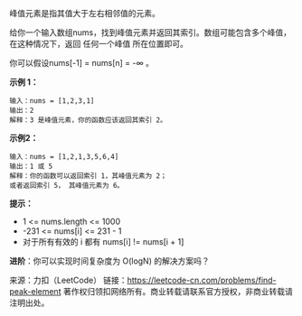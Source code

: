 峰值元素是指其值大于左右相邻值的元素。

给你一个输入数组nums，找到峰值元素并返回其索引。数组可能包含多个峰值，在这种情况下，返回 任何一个峰值 所在位置即可。

你可以假设nums[-1] = nums[n] = -∞ 。



**示例 1：**
```
输入：nums = [1,2,3,1]
输出：2
解释：3 是峰值元素，你的函数应该返回其索引 2。
```
**示例2：**
```
输入：nums = [1,2,1,3,5,6,4]
输出：1 或 5
解释：你的函数可以返回索引 1，其峰值元素为 2；
或者返回索引 5， 其峰值元素为 6。
```

**提示：**

* 1 <= nums.length <= 1000
* -231 <= nums[i] <= 231 - 1
* 对于所有有效的 i 都有 nums[i] != nums[i + 1]


**进阶**：你可以实现时间复杂度为 O(logN) 的解决方案吗？

来源：力扣（LeetCode）
链接：https://leetcode-cn.com/problems/find-peak-element
著作权归领扣网络所有。商业转载请联系官方授权，非商业转载请注明出处。
